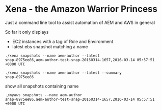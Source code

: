 # Xena - the Amazon Warrior Princess

Just a command line tool to assist automation of AEM and AWS in general

So far it only displays
* EC2 instances with a tag of Role and Environment
* latest ebs snapshot matching a name

```
./xena snapshots --name aem-author --latest
snap-8975ee86,aem-author-test-snap-20160314-1657,2016-03-14 05:57:51 +0000 UTC
```

```
./xena snapshots --name aem-author --latest --summary
snap-8975ee86
```

show all snapshots containing name

```
./myaws snapshots --name aem-author 
snap-8975ee86,aem-author-test-snap-20160314-1657,2016-03-14 05:57:51 +0000 UTC
```

